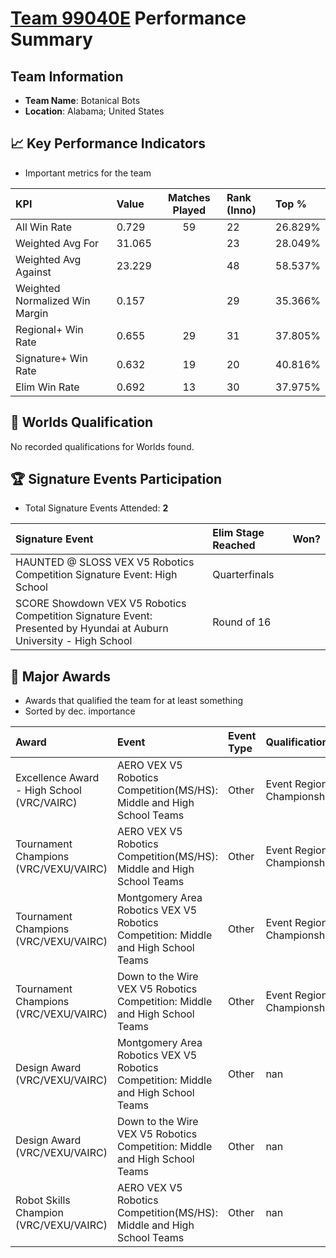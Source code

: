 # [Team 99040E](https://https://www.robotevents.com/teams/V5RC/99040E) Performance Summary

##  Team Information
- **Team Name**: Botanical Bots
- **Location**: Alabama; United States

## 📈 Key Performance Indicators
- Important metrics for the team

| KPI | Value | Matches Played | Rank (Inno) | Top % |
|:---|:-----|:--------------:|:----|:-----|
| All Win Rate | 0.729 | 59 | 22 | 26.829% |
| Weighted Avg For | 31.065 |  | 23 | 28.049% |
| Weighted Avg Against | 23.229 |  | 48 | 58.537% |
| Weighted Normalized Win Margin | 0.157 |  | 29 | 35.366% |
| Regional+ Win Rate | 0.655 | 29 | 31 | 37.805% |
| Signature+ Win Rate | 0.632 | 19 | 20 | 40.816% |
| Elim Win Rate | 0.692 | 13 | 30 | 37.975% |


## 🎯 Worlds Qualification
No recorded qualifications for Worlds found.

## 🏆 Signature Events Participation
- Total Signature Events Attended: **2**

| Signature Event | Elim Stage Reached | Won? |
|:----------------|:-------------------|:----|
| HAUNTED @ SLOSS VEX V5 Robotics Competition Signature Event: High School | Quarterfinals |  |
| SCORE Showdown VEX V5 Robotics Competition Signature Event: Presented by Hyundai at Auburn University - High School | Round of 16 |  |


## 🥇 Major Awards
- Awards that qualified the team for at least something
- Sorted by dec. importance

| Award | Event | Event Type | Qualification |
|:------|:------|:-----------|:--------------|
| Excellence Award - High School (VRC/VAIRC) | AERO VEX V5 Robotics Competition(MS/HS): Middle and High School Teams | Other | Event Region Championship |
| Tournament Champions (VRC/VEXU/VAIRC) | AERO VEX V5 Robotics Competition(MS/HS): Middle and High School Teams | Other | Event Region Championship |
| Tournament Champions (VRC/VEXU/VAIRC) | Montgomery Area Robotics VEX V5 Robotics Competition: Middle and High School Teams | Other | Event Region Championship |
| Tournament Champions (VRC/VEXU/VAIRC) | Down to the Wire VEX V5 Robotics Competition: Middle and High School Teams | Other | Event Region Championship |
| Design Award (VRC/VEXU/VAIRC) | Montgomery Area Robotics VEX V5 Robotics Competition: Middle and High School Teams | Other | nan |
| Design Award (VRC/VEXU/VAIRC) | Down to the Wire VEX V5 Robotics Competition: Middle and High School Teams | Other | nan |
| Robot Skills Champion (VRC/VEXU/VAIRC) | AERO VEX V5 Robotics Competition(MS/HS): Middle and High School Teams | Other | nan |


